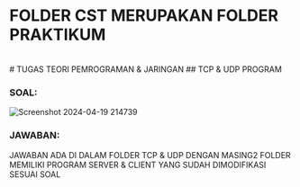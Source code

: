 # FOLDER CST MERUPAKAN FOLDER PRAKTIKUM
<br>
# TUGAS TEORI PEMROGRAMAN & JARINGAN
## TCP & UDP PROGRAM

### SOAL:
![Screenshot 2024-04-19 214739](https://github.com/gerrardgs/Python-Heritage/assets/114888829/6d0cacf0-4f21-4510-a942-0e9a58ce8dab)

### JAWABAN:
JAWABAN ADA DI DALAM FOLDER TCP & UDP DENGAN MASING2 FOLDER MEMILIKI PROGRAM SERVER & CLIENT YANG SUDAH DIMODIFIKASI SESUAI SOAL

